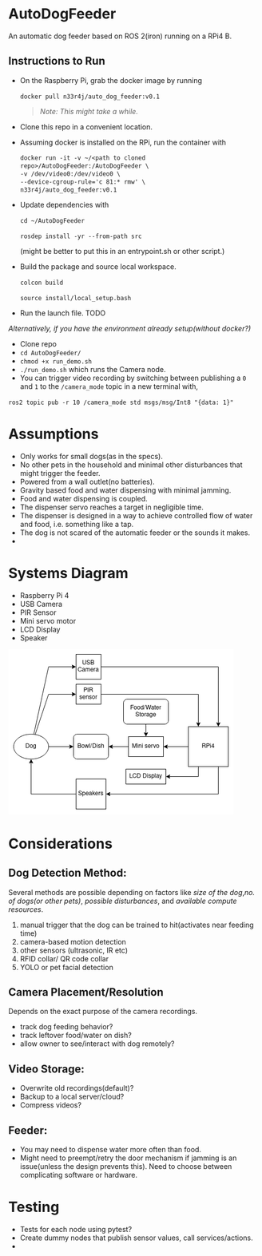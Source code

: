 # AutoDogFeeder
An automatic dog feeder based on ROS 2(iron) running on a RPi4 B.

## Instructions to Run
- On the Raspberry Pi, grab the docker image by running

    `docker pull n33r4j/auto_dog_feeder:v0.1`

    > _Note:  This might take a while._

- Clone this repo in a convenient location.
- Assuming docker is installed on the RPi, run the container with 

    ```
    docker run -it -v ~/<path to cloned repo>/AutoDogFeeder:/AutoDogFeeder \
    -v /dev/video0:/dev/video0 \
    --device-cgroup-rule='c 81:* rmw' \
    n33r4j/auto_dog_feeder:v0.1
    ```

- Update dependencies with

    `cd ~/AutoDogFeeder`

    `rosdep install -yr --from-path src`

    (might be better to put this in an entrypoint.sh or other script.)

- Build the package and source local workspace.

    `colcon build`

    `source install/local_setup.bash`

- Run the launch file. TODO

_Alternatively, if you have the environment already setup(without docker?)_
- Clone repo
- `cd AutoDogFeeder/`
- `chmod +x run_demo.sh`
- `./run_demo.sh` which runs the Camera node.
- You can trigger video recording by switching between publishing a `0` and `1` to the `/camera_mode` topic in a new terminal  with,

`ros2 topic pub -r 10 /camera_mode std msgs/msg/Int8 "{data: 1}"`


# Assumptions
- Only works for small dogs(as in the specs).
- No other pets in the household and minimal other disturbances that might trigger the feeder.
- Powered from a wall outlet(no batteries).
- Gravity based food and water dispensing with minimal jamming.
- Food and water dispensing is coupled.
- The dispenser servo reaches a target in negligible time.
- The dispenser is designed in a way to achieve controlled flow of water and food, i.e. something like a tap.
- The dog is not scared of the automatic feeder or the sounds it makes.
- 

# Systems Diagram
- Raspberry Pi 4
- USB Camera
- PIR Sensor
- Mini servo motor
- LCD Display
- Speaker


![Systems Diagram](images/system_diagram-v1.png)

# Considerations
## Dog Detection Method: 
Several methods are possible depending on factors like _size of the dog_,_no. of dogs(or other pets)_, _possible disturbances_, and _available compute resources_.

1. manual trigger that the dog can be trained to hit(activates near feeding time)
2. camera-based motion detection
3. other sensors (ultrasonic, IR etc)
4. RFID collar/ QR code collar
5. YOLO or pet facial detection

## Camera Placement/Resolution
Depends on the exact purpose of the camera recordings.
- track dog feeding behavior?
- track leftover food/water on dish?
- allow owner to see/interact with dog remotely?

## Video Storage:
- Overwrite old recordings(default)?
- Backup to a local server/cloud?
- Compress videos?

## Feeder:
 - You may need to dispense water more often than food.
 - Might need to preempt/retry the door mechanism if jamming is an issue(unless the design prevents this). Need to choose between complicating software or hardware.

# Testing
- Tests for each node using pytest?
- Create dummy nodes that publish sensor values, call services/actions.
- 
